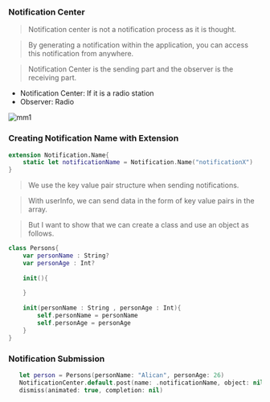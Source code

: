 ### Notification Center

> Notification center is not a notification process as it is thought.

> By generating a notification within the application, you can access this notification from anywhere.

> Notification Center is the sending part and the observer is the receiving part.

- Notification Center: If it is a radio station
- Observer: Radio


![mm1](https://user-images.githubusercontent.com/49749125/142889530-6c7bd0bc-a6b0-41c0-835f-a14a20060620.png)


### Creating Notification Name with Extension


```swift
extension Notification.Name{
    static let notificationName = Notification.Name("notificationX")
}
```

> We use the key value pair structure when sending notifications.

> With userInfo, we can send data in the form of key value pairs in the array.

> But I want to show that we can create a class and use an object as follows.

```swift
class Persons{
    var personName : String?
    var personAge : Int?
    
    init(){
        
    }
    
    init(personName : String , personAge : Int){
        self.personName = personName
        self.personAge = personAge
    } 
}

```

### Notification Submission

```swift
   let person = Persons(personName: "Alican", personAge: 26)
   NotificationCenter.default.post(name: .notificationName, object: nil, userInfo: ["message" : "hello" , "todaysDate" : Date(), "data" : person]) 
   dismiss(animated: true, completion: nil)
```
